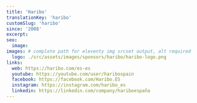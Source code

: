 ```yaml
---
title: 'Haribo'
translationKey: 'haribo'
customSlug: 'haribo'
since: '2008'
excerpt:
seo:
  image:
images: # complete path for eleventy img srcset output, alt required
  logo: ./src/assets/images/sponsors/haribo/haribo-logo.png
links:
  web: https://haribo.com/es-es
  youtube: https://youtube.com/user/haribospain
  facebook: https://facebook.com/Haribo.ES
  instagram: https://instagram.com/haribo_es
  linkedin: https://linkedin.com/company/hariboespaña
---
```

